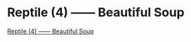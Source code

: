 # Reptile (4) —— Beautiful Soup
[Reptile (4) —— Beautiful Soup](https://aiwithcloud.com/2022/09/19/reptile_4_-_beautiful_soup/)